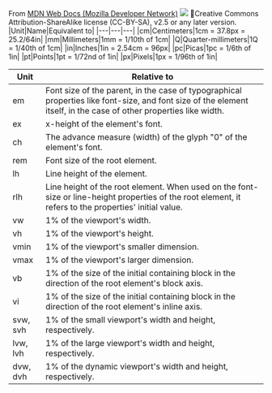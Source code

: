 From [MDN Web Docs (Mozilla Developer Network)](https://developer.mozilla.org/en-US/docs/Learn/CSS/Building_blocks/Values_and_units)
<img src='https://upload.wikimedia.org/wikipedia/commons/2/29/Cc-sa.svg' />
&#127246;Creative Commons Attribution-ShareAlike license (CC-BY-SA), v2.5 or any later version.
|Unit|Name|Equivalent to|
|---|---|---|
|cm|Centimeters|1cm = 37.8px = 25.2/64in|
|mm|Millimeters|1mm = 1/10th of 1cm|
|Q|Quarter-millimeters|1Q = 1/40th of 1cm|
|in|Inches|1in = 2.54cm = 96px|
|pc|Picas|1pc = 1/6th of 1in|
|pt|Points|1pt = 1/72nd of 1in|
|px|Pixels|1px = 1/96th of 1in|

|Unit|Relative to|
|---|---
|em|Font size of the parent, in the case of typographical properties like font-size, and font size of the element itself, in the case of other properties like width.|
|ex|x-height of the element's font.|
|ch|The advance measure (width) of the glyph "0" of the element's font.|
|rem|Font size of the root element.|
|lh|Line height of the element.|
|rlh|Line height of the root element. When used on the font-size or line-height properties of the root element, it refers to the properties' initial value.|
|vw|1% of the viewport's width.|
|vh|1% of the viewport's height.|
|vmin|1% of the viewport's smaller dimension.|
|vmax|1% of the viewport's larger dimension.|
|vb|1% of the size of the initial containing block in the direction of the root element's block axis.|
|vi|1% of the size of the initial containing block in the direction of the root element's inline axis.|
|svw, svh|1% of the small viewport's width and height, respectively.|
|lvw, lvh|1% of the large viewport's width and height, respectively.|
|dvw, dvh|1% of the dynamic viewport's width and height, respectively.|
